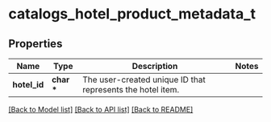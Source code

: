 # catalogs_hotel_product_metadata_t

## Properties
Name | Type | Description | Notes
------------ | ------------- | ------------- | -------------
**hotel_id** | **char \*** | The user-created unique ID that represents the hotel item. | 

[[Back to Model list]](../README.md#documentation-for-models) [[Back to API list]](../README.md#documentation-for-api-endpoints) [[Back to README]](../README.md)


